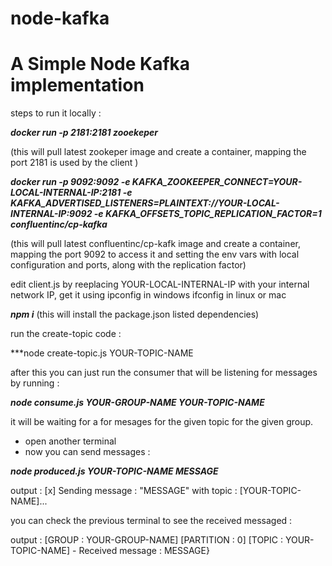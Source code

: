 # node-kafka
A Simple Node Kafka implementation
=====================================

steps to run it locally :

***docker run -p 2181:2181 zooekeper***

(this will pull latest zookeper image and create a container, mapping the port 2181 is used by the client )

***docker run -p 9092:9092 -e KAFKA_ZOOKEEPER_CONNECT=YOUR-LOCAL-INTERNAL-IP:2181 -e KAFKA_ADVERTISED_LISTENERS=PLAINTEXT://YOUR-LOCAL-INTERNAL-IP:9092 -e KAFKA_OFFSETS_TOPIC_REPLICATION_FACTOR=1 confluentinc/cp-kafka***

(this will pull latest confluentinc/cp-kafk image and create a container, mapping the port 9092 to access it and setting the env vars with local configuration and ports, along with the replication factor)

edit client.js by reeplacing YOUR-LOCAL-INTERNAL-IP with your internal network IP, get it using ipconfig in windows ifconfig in linux or mac

***npm i***
(this will install the package.json listed dependencies)

run the create-topic code :

***node create-topic.js YOUR-TOPIC-NAME

after this you can just run the consumer that will be listening for messages by running :

***node consume.js YOUR-GROUP-NAME YOUR-TOPIC-NAME***

it will be waiting for a for mesages for the given topic for the given group.

* open another terminal 
* now you can send messages :

***node produced.js YOUR-TOPIC-NAME MESSAGE***

output :
 [x] Sending message : "MESSAGE" with topic : [YOUR-TOPIC-NAME]...

you can check the previous terminal to see the received messaged :

output :
  [GROUP : YOUR-GROUP-NAME] [PARTITION : 0] [TOPIC : YOUR-TOPIC-NAME] - Received message : MESSAGE}
